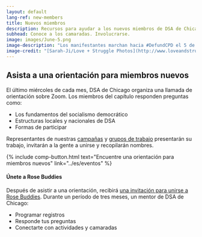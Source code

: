 ```yaml
---
layout: default
lang-ref: new-members
title: Nuevos miembros
description: Recursos para ayudar a los nuevos miembros de DSA de Chicago a orientarse.
subhead: Conoce a los camaradas. Involucrarse.
image: images/June-5.png
image-description: "Los manifestantes marchan hacia #DefundCPD el 5 de junio de 2020. DSA de Chicago apoyó y organizó esta acción. Ayúdenos a planificar la próxima."
image-credit: "[Sarah-Ji/Love + Struggle Photos](http://www.loveandstrugglephotos.com/)"
---
```


## Asista a una orientación para miembros nuevos

El último miércoles de cada mes, DSA de Chicago organiza una llamada de orientación sobre Zoom. Los miembros del capítulo responden preguntas como:

- Los fundamentos del socialismo democrático
- Estructuras locales y nacionales de DSA
- Formas de participar

Representantes de nuestras [campañas](campanas) y [grupos de trabajo](grupos-de-trabajo) presentarán su trabajo, invitarán a la gente a unirse y recopilarán nombres.

{% include comp-button.html text="Encuentre una orientación para miembros nuevos" link="../es/eventos" %}

#### Únete a Rose Buddies

Después de asistir a una orientación, recibirá [una invitación para unirse a Rose Buddies](http://bit.ly/getrosebuddy). Durante un período de tres meses, un mentor de DSA de Chicago:

- Programar registros
- Responde tus preguntas
- Conectarte con actividades y camaradas
